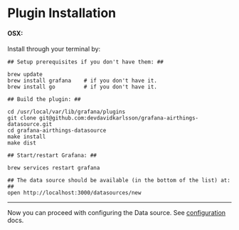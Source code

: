 # Plugin Installation

#### OSX:

Install through your terminal by:
```
## Setup prerequisites if you don't have them: ##

brew update
brew install grafana    # if you don't have it.
brew install go         # if you don't have it.

## Build the plugin: ##

cd /usr/local/var/lib/grafana/plugins
git clone git@github.com:devdavidkarlsson/grafana-airthings-datasource.git
cd grafana-airthings-datasource
make install
make dist

## Start/restart Grafana: ##

brew services restart grafana

## The data source should be available (in the bottom of the list) at: ##
open http://localhost:3000/datasources/new
```
---
Now you can proceed with configuring the Data source.
See [configuration](https://github.com/devdavidkarlsson/grafana-airthings-datasource/blob/master/docs/configuration.md) docs.

